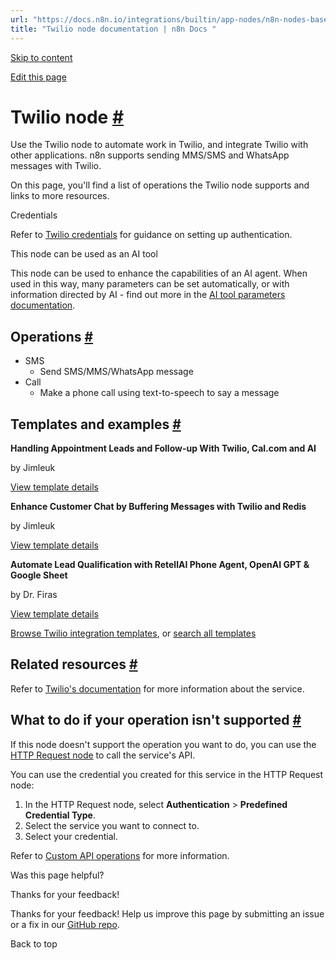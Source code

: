 ```yaml
---
url: "https://docs.n8n.io/integrations/builtin/app-nodes/n8n-nodes-base.twilio/"
title: "Twilio node documentation | n8n Docs "
---
```


[Skip to content](https://docs.n8n.io/integrations/builtin/app-nodes/n8n-nodes-base.twilio/#twilio-node)

[Edit this page](https://github.com/n8n-io/n8n-docs/edit/main/docs/integrations/builtin/app-nodes/n8n-nodes-base.twilio.md "Edit this page")

# Twilio node [\#](https://docs.n8n.io/integrations/builtin/app-nodes/n8n-nodes-base.twilio/\#twilio-node "Permanent link")

Use the Twilio node to automate work in Twilio, and integrate Twilio with other applications. n8n supports sending MMS/SMS and WhatsApp messages with Twilio.

On this page, you'll find a list of operations the Twilio node supports and links to more resources.

Credentials

Refer to [Twilio credentials](https://docs.n8n.io/integrations/builtin/credentials/twilio/) for guidance on setting up authentication.

This node can be used as an AI tool

This node can be used to enhance the capabilities of an AI agent. When used in this way, many parameters can be set automatically, or with information directed by AI - find out more in the [AI tool parameters documentation](https://docs.n8n.io/advanced-ai/examples/using-the-fromai-function/).

## Operations [\#](https://docs.n8n.io/integrations/builtin/app-nodes/n8n-nodes-base.twilio/\#operations "Permanent link")

- SMS
  - Send SMS/MMS/WhatsApp message
- Call
  - Make a phone call using text-to-speech to say a message

## Templates and examples [\#](https://docs.n8n.io/integrations/builtin/app-nodes/n8n-nodes-base.twilio/\#templates-and-examples "Permanent link")

**Handling Appointment Leads and Follow-up With Twilio, Cal.com and AI**

by Jimleuk

[View template details](https://n8n.io/workflows/2342-handling-appointment-leads-and-follow-up-with-twilio-calcom-and-ai/)

**Enhance Customer Chat by Buffering Messages with Twilio and Redis**

by Jimleuk

[View template details](https://n8n.io/workflows/2346-enhance-customer-chat-by-buffering-messages-with-twilio-and-redis/)

**Automate Lead Qualification with RetellAI Phone Agent, OpenAI GPT & Google Sheet**

by Dr. Firas

[View template details](https://n8n.io/workflows/3912-automate-lead-qualification-with-retellai-phone-agent-openai-gpt-and-google-sheet/)

[Browse Twilio integration templates](https://n8n.io/integrations/twilio/), or [search all templates](https://n8n.io/workflows/)

## Related resources [\#](https://docs.n8n.io/integrations/builtin/app-nodes/n8n-nodes-base.twilio/\#related-resources "Permanent link")

Refer to [Twilio's documentation](https://www.twilio.com/docs/usage/api) for more information about the service.

## What to do if your operation isn't supported [\#](https://docs.n8n.io/integrations/builtin/app-nodes/n8n-nodes-base.twilio/\#what-to-do-if-your-operation-isnt-supported "Permanent link")

If this node doesn't support the operation you want to do, you can use the [HTTP Request node](https://docs.n8n.io/integrations/builtin/core-nodes/n8n-nodes-base.httprequest/) to call the service's API.

You can use the credential you created for this service in the HTTP Request node:

1. In the HTTP Request node, select **Authentication** \> **Predefined Credential Type**.
2. Select the service you want to connect to.
3. Select your credential.

Refer to [Custom API operations](https://docs.n8n.io/integrations/custom-operations/) for more information.

Was this page helpful?






Thanks for your feedback!






Thanks for your feedback! Help us improve this page by submitting an issue or a fix in our [GitHub repo](https://github.com/n8n-io/n8n-docs).


Back to top